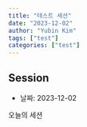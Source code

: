 ```yaml
---
title: "테스트 세션"
date: "2023-12-02"
author: "Yubin Kim"
tags: ["test"]
categories: ["test"]
---
```


## Session
- 날짜: 2023-12-02

오늘의 세션